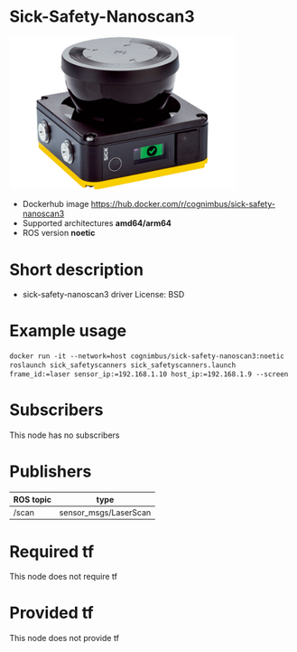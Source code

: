 # Sick-Safety-Nanoscan3

<img src="./sick-safety-nanoscan3/nanoscan3.png" alt="sick-safety-nanoscan3" width="400"/>

* Dockerhub image https://hub.docker.com/r/cognimbus/sick-safety-nanoscan3
* Supported architectures <b>amd64/arm64</b>
* ROS version <b>noetic</b>

# Short description
* sick-safety-nanoscan3 driver
License: BSD

# Example usage
```
docker run -it --network=host cognimbus/sick-safety-nanoscan3:noetic roslaunch sick_safetyscanners sick_safetyscanners.launch frame_id:=laser sensor_ip:=192.168.1.10 host_ip:=192.168.1.9 --screen
```

# Subscribers
This node has no subscribers


# Publishers
ROS topic | type
--- | ---
/scan | sensor_msgs/LaserScan


# Required tf
This node does not require tf


# Provided tf
This node does not provide tf


